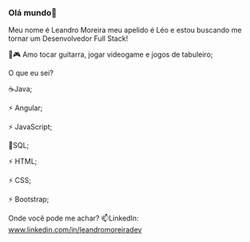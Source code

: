 ### Olá mundo👋

Meu nome é Leandro Moreira meu apelido é Léo e estou buscando me tornar um Desenvolvedor Full Stack!

🎸🎮 Amo tocar guitarra, jogar videogame e jogos de tabuleiro;

O que eu sei?

☕Java;

⚡ Angular;

⚡ JavaScript;

🎲SQL;

⚡ HTML;

⚡ CSS;

⚡ Bootstrap;









Onde você pode me achar?
📫LinkedIn: www.linkedin.com/in/leandromoreiradev

